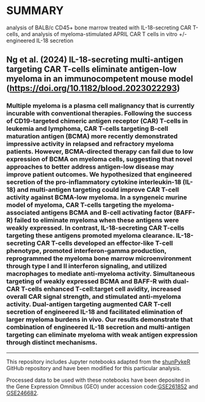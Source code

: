 # SUMMARY
analysis of BALB/c CD45+ bone marrow treated with IL-18-secreting CAR T-cells, and analysis of myeloma-stimulated APRIL CAR T cells in vitro +/- engineered IL-18 secretion

## Ng et al. (2024) IL-18-secreting multi-antigen targeting CAR T-cells eliminate antigen-low myeloma in an immunocompetent mouse model (https://doi.org/10.1182/blood.2023022293)

### Multiple myeloma is a plasma cell malignancy that is currently incurable with conventional therapies. Following the success of CD19-targeted chimeric antigen receptor (CAR) T-cells in leukemia and lymphoma, CAR T-cells targeting B-cell maturation antigen (BCMA) more recently demonstrated impressive activity in relapsed and refractory myeloma patients. However, BCMA-directed therapy can fail due to low expression of BCMA on myeloma cells, suggesting that novel approaches to better address antigen-low disease may improve patient outcomes. We hypothesized that engineered secretion of the pro-inflammatory cytokine interleukin-18 (IL-18) and multi-antigen targeting could improve CAR T-cell activity against BCMA-low myeloma. In a syngeneic murine model of myeloma, CAR T-cells targeting the myeloma-associated antigens BCMA and B-cell activating factor (BAFF-R) failed to eliminate myeloma when these antigens were weakly expressed. In contrast, IL-18-secreting CAR T-cells targeting these antigens promoted myeloma clearance. IL-18-secreting CAR T-cells developed an effector-like T-cell phenotype, promoted interferon-gamma production, reprogrammed the myeloma bone marrow microenvironment through type I and II interferon signaling, and utilized macrophages to mediate anti-myeloma activity. Simultaneous targeting of weakly expressed BCMA and BAFF-R with dual-CAR T-cells enhanced T-cell:target cell avidity, increased overall CAR signal strength, and stimulated anti-myeloma activity. Dual-antigen targeting augmented CAR T-cell secretion of engineered IL-18 and facilitated elimination of larger myeloma burdens in vivo. Our results demonstrate that combination of engineered IL-18 secretion and multi-antigen targeting can eliminate myeloma with weak antigen expression through distinct mechanisms.

<hr>

This repository includes Jupyter notebooks adapted from the [shunPykeR](https://github.com/kousaa/shunPykeR) GitHub repository and have been modified for this particular analysis.

Processed data to be used with these notebooks have been deposited in the Gene Expression Omnibus (GEO) under accession code:[GSE261852](https://www.ncbi.nlm.nih.gov/geo/query/acc.cgi?acc=GSE261852) and [GSE246682](https://www.ncbi.nlm.nih.gov/geo/query/acc.cgi?acc=GSE246682).
